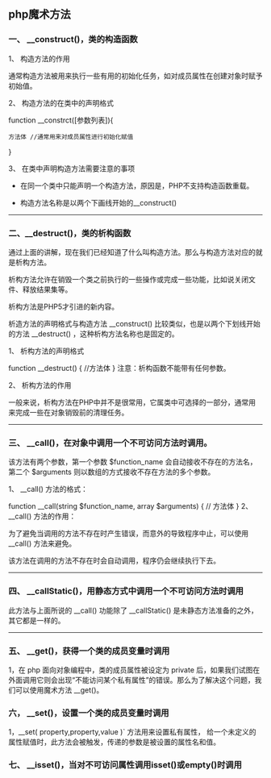 ## php魔术方法
### 一、 __construct()，类的构造函数

1、 构造方法的作用

通常构造方法被用来执行一些有用的初始化任务，如对成员属性在创建对象时赋予初始值。

2、 构造方法的在类中的声明格式

function __constrct([参数列表]){

    方法体 //通常用来对成员属性进行初始化赋值
}

3、 在类中声明构造方法需要注意的事项

- 在同一个类中只能声明一个构造方法，原因是，PHP不支持构造函数重载。

- 构造方法名称是以两个下画线开始的__construct()

---

### 二、__destruct()，类的析构函数

通过上面的讲解，现在我们已经知道了什么叫构造方法。那么与构造方法对应的就是析构方法。

析构方法允许在销毁一个类之前执行的一些操作或完成一些功能，比如说关闭文件、释放结果集等。

析构方法是PHP5才引进的新内容。

析造方法的声明格式与构造方法 __construct() 比较类似，也是以两个下划线开始的方法 __destruct() ，这种析构方法名称也是固定的。

1、 析构方法的声明格式

function __destruct()
{
 //方法体
}
注意：析构函数不能带有任何参数。

2、 析构方法的作用

一般来说，析构方法在PHP中并不是很常用，它属类中可选择的一部分，通常用来完成一些在对象销毁前的清理任务。

---

### 三、 __call()，在对象中调用一个不可访问方法时调用。

该方法有两个参数，第一个参数 $function_name 会自动接收不存在的方法名，第二个 $arguments 则以数组的方式接收不存在方法的多个参数。

1、 __call() 方法的格式：

function __call(string $function_name, array $arguments)
{
    // 方法体
}
2、 __call() 方法的作用：

为了避免当调用的方法不存在时产生错误，而意外的导致程序中止，可以使用 __call() 方法来避免。

该方法在调用的方法不存在时会自动调用，程序仍会继续执行下去。

---
### 四、 __callStatic()，用静态方式中调用一个不可访问方法时调用
此方法与上面所说的 __call() 功能除了 __callStatic() 是未静态方法准备的之外，其它都是一样的。

---
### 五、 __get()，获得一个类的成员变量时调用
1，在 php 面向对象编程中，类的成员属性被设定为 private 后，如果我们试图在外面调用它则会出现“不能访问某个私有属性”的错误。那么为了解决这个问题，我们可以使用魔术方法 __get()。

### 六， __set()，设置一个类的成员变量时调用
1，__set( property,property,value )` 方法用来设置私有属性， 给一个未定义的属性赋值时，此方法会被触发，传递的参数是被设置的属性名和值。

### 七、 __isset()，当对不可访问属性调用isset()或empty()时调用
